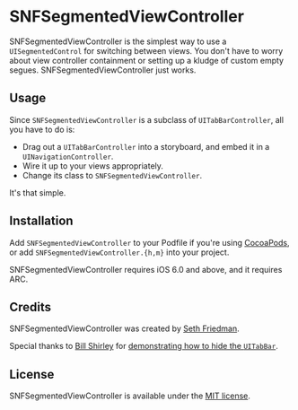 # SNFSegmentedViewController

SNFSegmentedViewController is the simplest way to use a `UISegmentedControl` for switching between views. You don't have to worry about view controller containment or setting up a kludge of custom empty segues. SNFSegmentedViewController just works.

## Usage

Since `SNFSegmentedViewController` is a subclass of `UITabBarController`, all you have to do is:
* Drag out a `UITabBarController` into a storyboard, and embed it in a `UINavigationController`.
* Wire it up to your views appropriately.
* Change its class to `SNFSegmentedViewController`.

It's that simple.

## Installation

Add `SNFSegmentedViewController` to your Podfile if you're using [CocoaPods](http://cocoapods.org/), or add `SNFSegmentedViewController.{h,m}` into your project.

SNFSegmentedViewController requires iOS 6.0 and above, and it requires ARC.

## Credits

SNFSegmentedViewController was created by [Seth Friedman](https://github.com/sethfri).

Special thanks to [Bill Shirley](https://github.com/bshirley) for [demonstrating how to hide the `UITabBar`](http://stackoverflow.com/questions/1982172/iphone-is-it-possible-to-hide-the-tabbar).

## License

SNFSegmentedViewController is available under the [MIT license](LICENSE).
